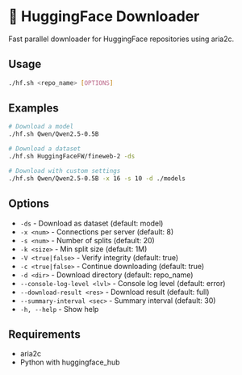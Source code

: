 # 🤗 HuggingFace Downloader

Fast parallel downloader for HuggingFace repositories using aria2c.

## Usage

```bash
./hf.sh <repo_name> [OPTIONS]
```

## Examples

```bash
# Download a model
./hf.sh Qwen/Qwen2.5-0.5B

# Download a dataset
./hf.sh HuggingFaceFW/fineweb-2 -ds

# Download with custom settings
./hf.sh Qwen/Qwen2.5-0.5B -x 16 -s 10 -d ./models
```

## Options

- `-ds` - Download as dataset (default: model)
- `-x <num>` - Connections per server (default: 8)
- `-s <num>` - Number of splits (default: 20)
- `-k <size>` - Min split size (default: 1M)
- `-V <true|false>` - Verify integrity (default: true)
- `-c <true|false>` - Continue downloading (default: true)
- `-d <dir>` - Download directory (default: repo_name)
- `--console-log-level <lvl>` - Console log level (default: error)
- `--download-result <res>` - Download result (default: full)
- `--summary-interval <sec>` - Summary interval (default: 30)
- `-h, --help` - Show help

## Requirements

- aria2c
- Python with huggingface_hub
